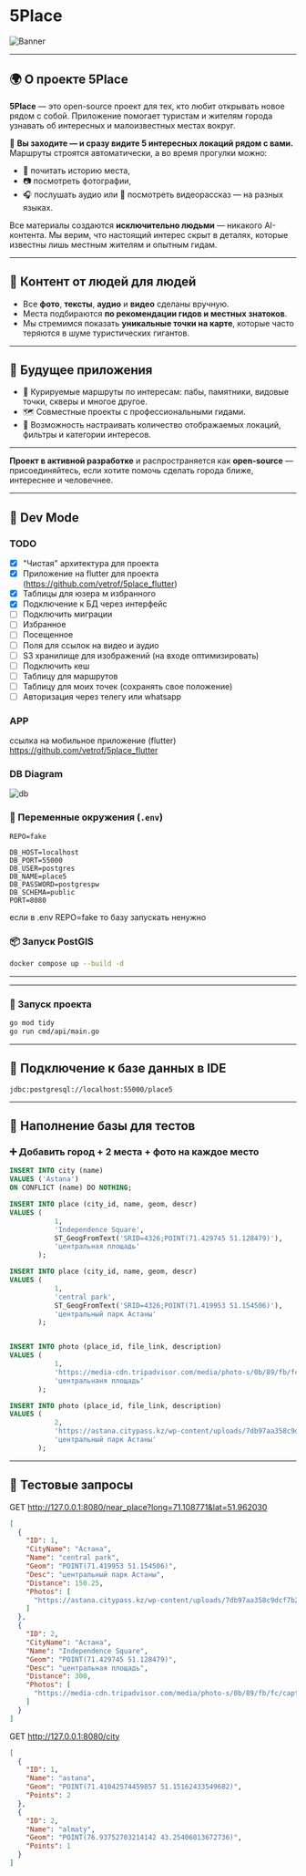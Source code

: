 # 5Place

![Banner](docs/banner.png)

---

## 🌍 О проекте 5Place

**5Place** — это open-source проект для тех, кто любит открывать новое рядом с собой. Приложение помогает туристам и жителям города узнавать об интересных и малоизвестных местах вокруг.

📍 **Вы заходите — и сразу видите 5 интересных локаций рядом с вами.**  
Маршруты строятся автоматически, а во время прогулки можно:

- 📖 почитать историю места,
- 📷 посмотреть фотографии,
- 🎧 послушать аудио или 🎥 посмотреть видеорассказ — на разных языках.

Все материалы создаются **исключительно людьми** — никакого AI-контента. Мы верим, что настоящий интерес скрыт в деталях, которые известны лишь местным жителям и опытным гидам.

---

## 🤝 Контент от людей для людей

- Все **фото**, **тексты**, **аудио** и **видео** сделаны вручную.
- Места подбираются **по рекомендации гидов и местных знатоков**.
- Мы стремимся показать **уникальные точки на карте**, которые часто теряются в шуме туристических гигантов.

---

## 🧭 Будущее приложения

- 📌 Курируемые маршруты по интересам: пабы, памятники, видовые точки, скверы и многое другое.
- 🗺️ Совместные проекты с профессиональными гидами.
- 🧩 Возможность настраивать количество отображаемых локаций, фильтры и категории интересов.

---

**Проект в активной разработке** и распространяется как **open-source** — присоединяйтесь, если хотите помочь сделать города ближе, интереснее и человечнее.

---
## 🚧 Dev Mode

### TODO
 -[x] "Чистая" архитектура для проекта 
 -[x] Приложение на flutter для проекта (https://github.com/vetrof/5place_flutter)  
 -[x] Таблицы для юзера м избранного 
 -[x] Подключение к БД через интерфейс  
 -[ ] Подключить миграции  
 -[ ] Избранное  
 -[ ] Посещенное  
 -[ ] Поля для ссылок на видео и аудио  
 -[ ] S3 хранилище для изображений (на входе оптимизировать)  
 -[ ] Подключить кеш  
 -[ ] Таблицу для маршрутов  
 -[ ] Таблицу для моих точек (сохранять свое положение)  
 -[ ] Авторизация через телегу или whatsapp  

### APP
ссылка на мобильное приложение (flutter)  https://github.com/vetrof/5place_flutter

### DB Diagram
![db](docs/db_diagram.png)

### 🔐 Переменные окружения (`.env`)

```env
REPO=fake

DB_HOST=localhost
DB_PORT=55000
DB_USER=postgres
DB_NAME=place5
DB_PASSWORD=postgrespw
DB_SCHEMA=public
PORT=8080
```

если в .env REPO=fake то базу запускать ненужно

### 📦 Запуск PostGIS

```bash
docker compose up --build -d
```

---



---

### 🚀 Запуск проекта

```bash
go mod tidy
go run cmd/api/main.go
```

---

## 🧠 Подключение к базе данных в IDE

```
jdbc:postgresql://localhost:55000/place5
```

---

## 🧪 Наполнение базы для тестов

### ➕ Добавить город + 2 места + фото на каждое место

```sql
INSERT INTO city (name)
VALUES ('Astana')
ON CONFLICT (name) DO NOTHING;

INSERT INTO place (city_id, name, geom, descr)
VALUES (
           1,
           'Independence Square',
           ST_GeogFromText('SRID=4326;POINT(71.429745 51.128479)'),
           'центральная площадь'
       );

INSERT INTO place (city_id, name, geom, descr)
VALUES (
           1,
           'central park',
           ST_GeogFromText('SRID=4326;POINT(71.419953 51.154506)'),
           'центральный парк Астаны'
       );


INSERT INTO photo (place_id, file_link, description)
VALUES (
           1,
           'https://media-cdn.tripadvisor.com/media/photo-s/0b/89/fb/fc/caption.jpg',
           'центральнаня площадь'
       );

INSERT INTO photo (place_id, file_link, description)
VALUES (
           2,
           'https://astana.citypass.kz/wp-content/uploads/7db97aa358c9dcf7b27cd405bceba5e3.jpeg',
           'центральный парк Астаны'
       );

```

---

## 📍 Тестовые запросы

GET http://127.0.0.1:8080/near_place?long=71.108771&lat=51.962030
```json
[
  {
    "ID": 1,
    "CityName": "Астана",
    "Name": "central park",
    "Geom": "POINT(71.419953 51.154506)",
    "Desc": "центральный парк Астаны",
    "Distance": 150.25,
    "Photos": [
      "https://astana.citypass.kz/wp-content/uploads/7db97aa358c9dcf7b27cd405bceba5e3.jpeg"
    ]
  },
  {
    "ID": 2,
    "CityName": "Астана",
    "Name": "Independence Square",
    "Geom": "POINT(71.429745 51.128479)",
    "Desc": "центральная площадь",
    "Distance": 300,
    "Photos": [
      "https://media-cdn.tripadvisor.com/media/photo-s/0b/89/fb/fc/caption.jpg"
    ]
  }
]

```

GET http://127.0.0.1:8080/city
```json
[
  {
    "ID": 1,
    "Name": "astana",
    "Geom": "POINT(71.41042574459857 51.15162433549682)",
    "Points": 2
  },
  {
    "ID": 2,
    "Name": "almaty",
    "Geom": "POINT(76.93752703214142 43.25406013672736)",
    "Points": 1
  }
]

```